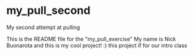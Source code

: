 # my_pull_second
My second attempt at pulling

This is the README file for the "my_pull_exercise"
My name is Nick Buonarota and this is my cool project! :) 
this project if for our intro class
